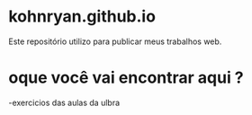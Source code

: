 # kohnryan.github.io
Este repositório utilizo para publicar meus trabalhos web.

# oque você vai encontrar aqui ?

-exercicios das aulas da ulbra 
